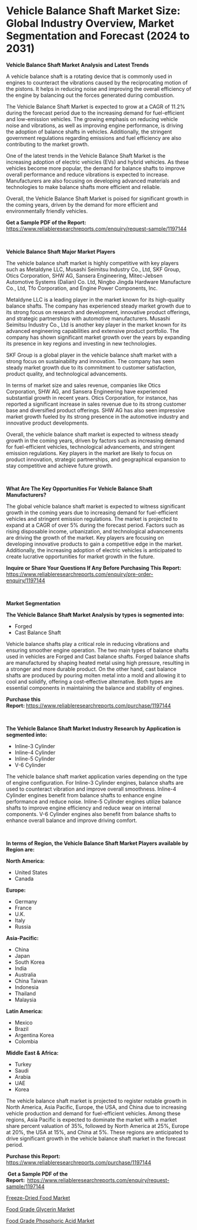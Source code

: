 <p><h1>Vehicle Balance Shaft Market Size: Global Industry Overview, Market Segmentation and Forecast (2024 to 2031)</h1></p><p><strong>Vehicle Balance Shaft Market Analysis and Latest Trends</strong></p>
<p><p>A vehicle balance shaft is a rotating device that is commonly used in engines to counteract the vibrations caused by the reciprocating motion of the pistons. It helps in reducing noise and improving the overall efficiency of the engine by balancing out the forces generated during combustion.</p><p>The Vehicle Balance Shaft Market is expected to grow at a CAGR of 11.2% during the forecast period due to the increasing demand for fuel-efficient and low-emission vehicles. The growing emphasis on reducing vehicle noise and vibrations, as well as improving engine performance, is driving the adoption of balance shafts in vehicles. Additionally, the stringent government regulations regarding emissions and fuel efficiency are also contributing to the market growth.</p><p>One of the latest trends in the Vehicle Balance Shaft Market is the increasing adoption of electric vehicles (EVs) and hybrid vehicles. As these vehicles become more popular, the demand for balance shafts to improve overall performance and reduce vibrations is expected to increase. Manufacturers are also focusing on developing advanced materials and technologies to make balance shafts more efficient and reliable.</p><p>Overall, the Vehicle Balance Shaft Market is poised for significant growth in the coming years, driven by the demand for more efficient and environmentally friendly vehicles.</p></p>
<p><strong>Get a Sample PDF of the Report:&nbsp;</strong> <a href="https://www.reliableresearchreports.com/enquiry/request-sample/1197144">https://www.reliableresearchreports.com/enquiry/request-sample/1197144</a></p>
<p>&nbsp;</p>
<p><strong>Vehicle Balance Shaft Major Market Players</strong></p>
<p><p>The vehicle balance shaft market is highly competitive with key players such as Metaldyne LLC, Musashi Seimitsu Industry Co., Ltd, SKF Group, Otics Corporation, SHW AG, Sansera Engineering, Mitec-Jebsen Automotive Systems (Dalian) Co. Ltd, Ningbo Jingda Hardware Manufacture Co., Ltd, Tfo Corporation, and Engine Power Components, Inc. </p><p>Metaldyne LLC is a leading player in the market known for its high-quality balance shafts. The company has experienced steady market growth due to its strong focus on research and development, innovative product offerings, and strategic partnerships with automotive manufacturers. Musashi Seimitsu Industry Co., Ltd is another key player in the market known for its advanced engineering capabilities and extensive product portfolio. The company has shown significant market growth over the years by expanding its presence in key regions and investing in new technologies.</p><p>SKF Group is a global player in the vehicle balance shaft market with a strong focus on sustainability and innovation. The company has seen steady market growth due to its commitment to customer satisfaction, product quality, and technological advancements. </p><p>In terms of market size and sales revenue, companies like Otics Corporation, SHW AG, and Sansera Engineering have experienced substantial growth in recent years. Otics Corporation, for instance, has reported a significant increase in sales revenue due to its strong customer base and diversified product offerings. SHW AG has also seen impressive market growth fueled by its strong presence in the automotive industry and innovative product developments.</p><p>Overall, the vehicle balance shaft market is expected to witness steady growth in the coming years, driven by factors such as increasing demand for fuel-efficient vehicles, technological advancements, and stringent emission regulations. Key players in the market are likely to focus on product innovation, strategic partnerships, and geographical expansion to stay competitive and achieve future growth.</p></p>
<p>&nbsp;</p>
<p><strong>What Are The Key Opportunities For Vehicle Balance Shaft Manufacturers?</strong></p>
<p><p>The global vehicle balance shaft market is expected to witness significant growth in the coming years due to increasing demand for fuel-efficient vehicles and stringent emission regulations. The market is projected to expand at a CAGR of over 5% during the forecast period. Factors such as rising disposable income, urbanization, and technological advancements are driving the growth of the market. Key players are focusing on developing innovative products to gain a competitive edge in the market. Additionally, the increasing adoption of electric vehicles is anticipated to create lucrative opportunities for market growth in the future.</p></p>
<p><strong>Inquire or Share Your Questions If Any Before Purchasing This Report:</strong> <a href="https://www.reliableresearchreports.com/enquiry/pre-order-enquiry/1197144">https://www.reliableresearchreports.com/enquiry/pre-order-enquiry/1197144</a></p>
<p>&nbsp;</p>
<p><strong>Market Segmentation</strong></p>
<p><strong>The Vehicle Balance Shaft Market Analysis by types is segmented into:</strong></p>
<p><ul><li>Forged</li><li>Cast Balance Shaft</li></ul></p>
<p><p>Vehicle balance shafts play a critical role in reducing vibrations and ensuring smoother engine operation. The two main types of balance shafts used in vehicles are Forged and Cast balance shafts. Forged balance shafts are manufactured by shaping heated metal using high pressure, resulting in a stronger and more durable product. On the other hand, cast balance shafts are produced by pouring molten metal into a mold and allowing it to cool and solidify, offering a cost-effective alternative. Both types are essential components in maintaining the balance and stability of engines.</p></p>
<p><strong>Purchase this Report:&nbsp;</strong><a href="https://www.reliableresearchreports.com/purchase/1197144">https://www.reliableresearchreports.com/purchase/1197144</a></p>
<p>&nbsp;</p>
<p><strong>The Vehicle Balance Shaft Market Industry Research by Application is segmented into:</strong></p>
<p><ul><li>Inline-3 Cylinder</li><li>Inline-4 Cylinder</li><li>Inline-5 Cylinder</li><li>V-6 Cylinder</li></ul></p>
<p><p>The vehicle balance shaft market application varies depending on the type of engine configuration. For Inline-3 Cylinder engines, balance shafts are used to counteract vibration and improve overall smoothness. Inline-4 Cylinder engines benefit from balance shafts to enhance engine performance and reduce noise. Inline-5 Cylinder engines utilize balance shafts to improve engine efficiency and reduce wear on internal components. V-6 Cylinder engines also benefit from balance shafts to enhance overall balance and improve driving comfort.</p></p>
<p>&nbsp;</p>
<p><strong>In terms of Region, the Vehicle Balance Shaft Market Players available by Region are:</strong></p>
<p>
    <p> <strong> North America: </strong>
        <ul>
            <li>United States</li>
            <li>Canada</li>
        </ul>
        </p> 
    <p> <strong> Europe: </strong>
        <ul>
            <li>Germany</li>
            <li>France</li>
            <li>U.K.</li>
            <li>Italy</li>
            <li>Russia</li>
        </ul>
        </p> 
    <p> <strong> Asia-Pacific: </strong>
        <ul>
            <li>China</li>
            <li>Japan</li>
            <li>South Korea</li>
            <li>India</li>
            <li>Australia</li>
            <li>China Taiwan</li>
            <li>Indonesia</li>
            <li>Thailand</li>
            <li>Malaysia</li>
        </ul>
        </p> 
    <p> <strong> Latin America: </strong>
        <ul>
            <li>Mexico</li>
            <li>Brazil</li>
            <li>Argentina Korea</li>
            <li>Colombia</li>
        </ul>
        </p> 
    <p> <strong> Middle East & Africa: </strong>
        <ul>
            <li>Turkey</li>
            <li>Saudi</li>
            <li>Arabia</li>
            <li>UAE</li>
            <li>Korea</li>
        </ul>
    </p>
    </p>
<p><p>The vehicle balance shaft market is projected to register notable growth in North America, Asia Pacific, Europe, the USA, and China due to increasing vehicle production and demand for fuel-efficient vehicles. Among these regions, Asia Pacific is expected to dominate the market with a market share percent valuation of 35%, followed by North America at 25%, Europe at 20%, the USA at 15%, and China at 5%. These regions are anticipated to drive significant growth in the vehicle balance shaft market in the forecast period.</p></p>
<p><strong>Purchase this Report: </strong><a href="https://www.reliableresearchreports.com/purchase/1197144">https://www.reliableresearchreports.com/purchase/1197144</a></p>
<p>&nbsp;<strong>Get a Sample PDF of the Report:&nbsp;&nbsp;</strong><a href="https://www.reliableresearchreports.com/enquiry/request-sample/1197144">https://www.reliableresearchreports.com/enquiry/request-sample/1197144</a></p>
<p><strong></strong></p>
<p><p><a href="https://view.publitas.com/reportprime-1/freeze-dried-food-market-size-market-share-and-global-market-analysis-report-2023-2030/">Freeze-Dried Food Market</a></p><p><a href="https://view.publitas.com/reportprime-1/food-grade-glycerin-market-size-market-trends-and-growth-outlook-forecasted-for-period-from-2023-to-2030/">Food Grade Glycerin Market</a></p><p><a href="https://view.publitas.com/reportprime-1/food-grade-phosphoric-acid-market-size-growing-and-forecasted-for-period-from-2023-2030-and-provides-complete-market-analysis-of-this-market/">Food Grade Phosphoric Acid Market</a></p></p>